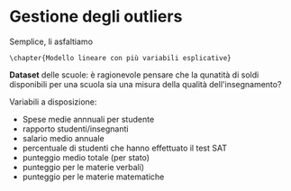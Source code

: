 # Gestione degli outliers

Semplice, li asfaltiamo

```
\chapter{Modello lineare con più variabili esplicative}
```

**Dataset** delle scuole: è ragionevole pensare che la qunatità di soldi disponibili per una scuola sia una misura della qualità dell'insegnamento?

Variabili a disposizione:

- Spese medie annnuali per studente
- rapporto studenti/insegnanti
- salario medio annuale
- percentuale di studenti che hanno effettuato il test SAT
- punteggio medio totale (per stato)
- punteggio per le materie verbali)
- punteggio per le materie matematiche

